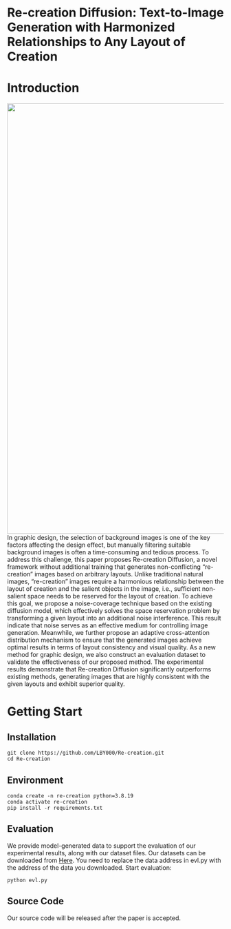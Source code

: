 # Re-creation Diffusion: Text-to-Image Generation with Harmonized Relationships to Any Layout of Creation

# Introduction
<img src="/pic/castle.png" width="1000px">
In graphic design, the selection of background images is one of the key factors affecting the design effect, but manually filtering suitable background images is often a time-consuming and tedious process. To address this challenge, this paper proposes Re-creation Diffusion, a novel framework without additional training that generates non-conflicting “re-creation” images based on arbitrary layouts. Unlike traditional natural images, “re-creation” images require a harmonious relationship between the layout of creation and the salient objects in the image, i.e., sufficient non-salient space needs to be reserved for the layout of creation. To achieve this goal, we propose a noise-coverage technique based on the existing diffusion model, which effectively solves the space reservation problem by transforming a given layout into an additional noise interference. This result indicate that noise serves as an effective medium for controlling image generation. Meanwhile, we further propose an adaptive cross-attention distribution mechanism to ensure that the generated images achieve optimal results in terms of layout consistency and visual quality. As a new method for graphic design, we also construct an evaluation dataset to validate the effectiveness of our proposed method. The experimental results demonstrate that Re-creation Diffusion significantly outperforms existing methods, generating images that are highly consistent with the given layouts and exhibit superior quality.

# Getting Start

## Installation
```
git clone https://github.com/LBY000/Re-creation.git
cd Re-creation
```

## Environment
```
conda create -n re-creation python=3.8.19
conda activate re-creation
pip install -r requirements.txt
```
## Evaluation
We provide model-generated data to support the evaluation of our experimental results, along with our dataset files. Our datasets can be downloaded from [Here](https://huggingface.co/datasets/Yigubigu/Re-creation).
You need to replace the data address in evl.py with the address of the data you downloaded.
Start evaluation:
```
python evl.py
```

## Source Code
Our source code will be released after the paper is accepted.
